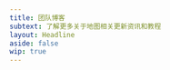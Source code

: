 ```yaml
---
title: 团队博客
subtext: 了解更多关于地图相关更新资讯和教程
layout: Headline
aside: false
wip: true
---
```


<!--@include: @/zh/blog/index.md-->
